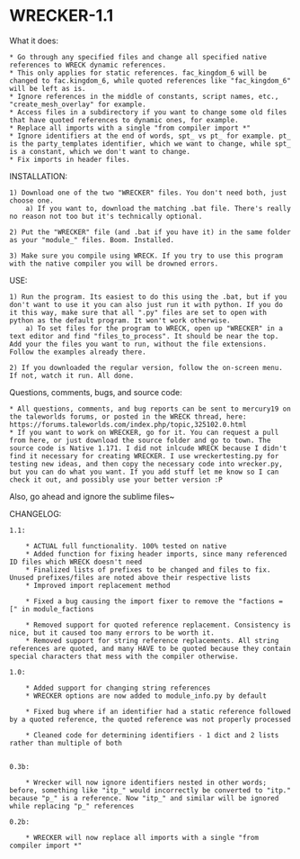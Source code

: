# WRECKER-1.1


What it does:

	* Go through any specified files and change all specified native references to WRECK dynamic references.
	* This only applies for static references. fac_kingdom_6 will be changed to fac.kingdom_6, while quoted references like "fac_kingdom_6" will be left as is.
	* Ignore references in the middle of constants, script names, etc., "create_mesh_overlay" for example.
	* Access files in a subdirectory if you want to change some old files that have quoted references to dynamic ones, for example.
	* Replace all imports with a single "from compiler import *"
	* Ignore identifiers at the end of words, spt_ vs pt_ for example. pt_ is the party_templates identifier, which we want to change, while spt_ is a constant, which we don't want to change.
	* Fix imports in header files.




INSTALLATION:
	
	1) Download one of the two "WRECKER" files. You don't need both, just choose one. 
		a) If you want to, download the matching .bat file. There's really no reason not too but it's technically optional. 

	2) Put the "WRECKER" file (and .bat if you have it) in the same folder as your "module_" files. Boom. Installed.

	3) Make sure you compile using WRECK. If you try to use this program with the native compiler you will be drowned errors. 


USE:

	1) Run the program. Its easiest to do this using the .bat, but if you don't want to use it you can also just run it with python. If you do it this way, make sure that all ".py" files are set to open with python as the default program. It won't work otherwise.
		a) To set files for the program to WRECK, open up "WRECKER" in a text editor and find "files_to_process". It should be near the top. Add your the files you want to run, without the file extensions. Follow the examples already there. 

	2) If you downloaded the regular version, follow the on-screen menu. If not, watch it run. All done. 

Questions, comments, bugs, and source code:

	* All questions, comments, and bug reports can be sent to mercury19 on the taleworlds forums, or posted in the WRECK thread, here: https://forums.taleworlds.com/index.php/topic,325102.0.html
	* If you want to work on WRECKER, go for it. You can request a pull from here, or just download the source folder and go to town. The source code is Native 1.171. I did not inlcude WRECK because I didn't find it necessary for creating WRECKER. I use wreckertesting.py for testing new ideas, and then copy the necessary code into wrecker.py, but you can do what you want. If you add stuff let me know so I can check it out, and possibly use your better version :P

Also, go ahead and ignore the sublime files~


CHANGELOG:

	1.1:

		* ACTUAL full functionality. 100% tested on native
		* Added function for fixing header imports, since many referenced ID files which WRECK doesn't need
		* Finalized lists of prefixes to be changed and files to fix. Unused prefixes/files are noted above their respective lists
		* Improved import replacement method

		* Fixed a bug causing the import fixer to remove the "factions = [" in module_factions

		* Removed support for quoted reference replacement. Consistency is nice, but it caused too many errors to be worth it.
		* Removed support for string reference replacements. All string references are quoted, and many HAVE to be quoted because they contain special characters that mess with the compiler otherwise.

	1.0:

		* Added support for changing string references
		* WRECKER options are now added to module_info.py by default

		* Fixed bug where if an identifier had a static reference followed by a quoted reference, the quoted reference was not properly processed

		* Cleaned code for determining identifiers - 1 dict and 2 lists rather than multiple of both
		

	0.3b:

		* Wrecker will now ignore identifiers nested in other words; before, something like "itp_" would incorrectly be converted to "itp." because "p_" is a reference. Now "itp_" and similar will be ignored while replacing "p_" references

	0.2b:

		* WRECKER will now replace all imports with a single "from compiler import *"

